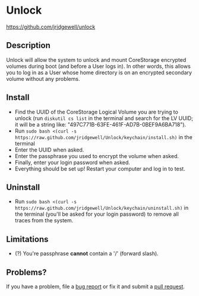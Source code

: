 Unlock
=========

https://github.com/jridgewell/unlock

## Description

Unlock will allow the system to unlock and mount CoreStorage encrypted volumes during boot (and before a User logs in). In other words, this allows you to log in as a User whose home directory is on an encrypted secondary volume without any problems.

## Install

- Find the UUID of the CoreStorage Logical Volume you are trying to unlock (run `diskutil cs list` in the terminal and search for the LV UUID; it will be a string like: "497C771B-63FE-461F-AD7B-0BEF9A6BA718").
- Run `sudo bash <(curl -s https://raw.github.com/jridgewell/Unlock/keychain/install.sh)` in the terminal
- Enter the UUID when asked.
- Enter the passphrase you used to encrypt the volume when asked.
- Finally, enter your login password when asked.
- Everything should be set up! Restart your computer and log in to test.

## Uninstall

- Run `sudo bash <(curl -s https://raw.github.com/jridgewell/Unlock/keychain/uninstall.sh)` in the terminal (you'll be asked for your login password) to remove all traces from the system.

## Limitations

- (?) You're passphrase __cannot__ contain a '/' (forward slash).

## Problems?

If you have a problem, file a [bug report][issue] or fix it and submit a [pull request][pull].

[issue]: https://github.com/jridgewell/unlock/issues
[pull]: https://github.com/jridgewell/unlock/pulls
